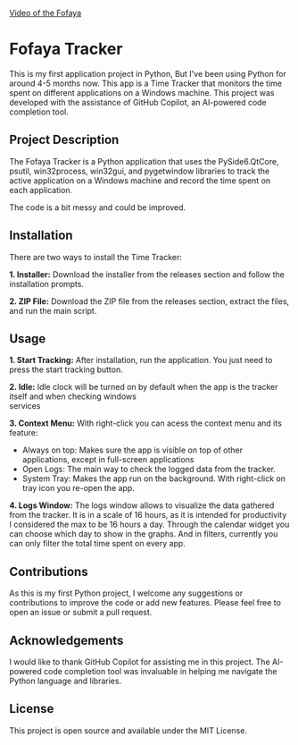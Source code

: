 [Video of the Fofaya](https://www.youtube.com/watch?v=dQw4w9WgXcQ)

# Fofaya Tracker
This is my first application project in Python, But I've been using Python for around 4-5 months now.
This app is a Time Tracker that monitors the time spent on different applications on a Windows machine. This project was developed with the assistance of GitHub Copilot, an AI-powered code completion tool.

## Project Description
The Fofaya Tracker is a Python application that uses the PySide6.QtCore, psutil, win32process, win32gui, and pygetwindow libraries to track the active application on a Windows machine and record the time spent on each application.

The code is a bit messy and could be improved.

## Installation
There are two ways to install the Time Tracker:

**1. Installer:** Download the installer from the releases section and follow the installation prompts.

**2. ZIP File:** Download the ZIP file from the releases section, extract the files, and run the main script.

## Usage
**1. Start Tracking:** After installation, run the application. You just need to press the start tracking button.
   
**2. Idle:** Idle clock will be turned on by default when the app is the tracker itself and when checking windows   
   services
   
**3. Context Menu:** With right-click you can acess the context menu and its feature:
   - Always on top: Makes sure the app is visible on top of other applications, except in full-screen applications
   - Open Logs: The main way to check the logged data from the tracker.
   - System Tray: Makes the app run on the background. With right-click on tray icon you re-open the app.

**4. Logs Window:** 
The logs window allows to visualize the data gathered from the tracker. It is in a scale of 16 hours,
as it is intended for productivity I considered the max to be 16 hours a day. Through the calendar widget you can 
choose which day to show in the graphs. And in filters, currently you can only filter the total time spent on 
every app.

## Contributions
As this is my first Python project, I welcome any suggestions or contributions to improve the code or add new features. Please feel free to open an issue or submit a pull request.

## Acknowledgements
I would like to thank GitHub Copilot for assisting me in this project. The AI-powered code completion tool was invaluable in helping me navigate the Python language and libraries.

## License
This project is open source and available under the MIT License.



